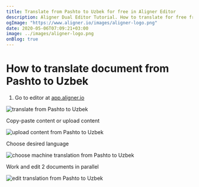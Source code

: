 ```yaml
---
title: Translate from Pashto to Uzbek for free in Aligner Editor
description: Aligner Dual Editor Tutorial. How to translate for free from Pashto to Uzbek. Aligner is multilingual document management platform. 
ogImage: "https://www.aligner.io/images/aligner-logo.png"
date: 2020-05-06T07:09:21+03:00
image: ../images/aligner-logo.png
onBlog: true
---
```


# How to translate document from Pashto to Uzbek

1. Go to editor at [app.aligner.io](https://app.aligner.io "Aligner App web page")

![translate from Pashto to Uzbek](../aligner-blank-editor.png "translate from Pashto to Uzbek")

Copy-paste content or upload content

![upload content from Pashto to Uzbek](../aligner-uploaded-document.png "upload content from Pashto to Uzbek")

Choose desired language

![choose machine translation from Pashto to Uzbek](../aligner-language-dropdown.png "choose machine translation from Pashto to Uzbek")

Work and edit 2 documents in parallel

![edit translation from Pashto to Uzbek](../aligner-double-sitded-editor.png "edit translation from Pashto to Uzbek")

